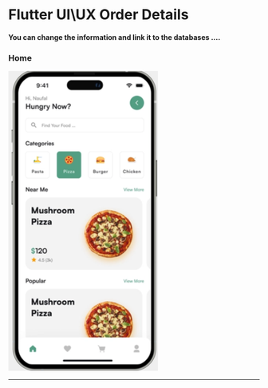  <h1> Flutter UI\UX Order Details</h1>  
<h4> You can change the information and link it to the databases ....</h4>

<h3>Home</h3> 






<img src="https://github.com/abenkoula71/Day2_Home_Food_Flutter/blob/main/Screenshot%202023-03-23%20232015.png" width="300" /> 






<hr>





